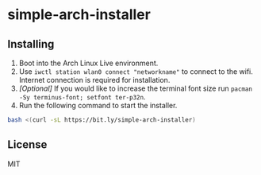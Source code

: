 # simple-arch-installer

## Installing

1. Boot into the Arch Linux Live environment.
2. Use `iwctl station wlan0 connect "networkname"` to connect to the wifi. Internet connection is required for installation.
3. *[Optional]* If you would like to increase the terminal font size run `pacman -Sy terminus-font; setfont ter-p32n`.
4. Run the following command to start the installer.

```bash
bash <(curl -sL https://bit.ly/simple-arch-installer)
```

## License

MIT
